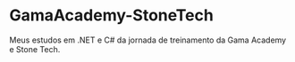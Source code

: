 # GamaAcademy-StoneTech
Meus estudos em .NET e C# da jornada de treinamento da Gama Academy e Stone Tech.

